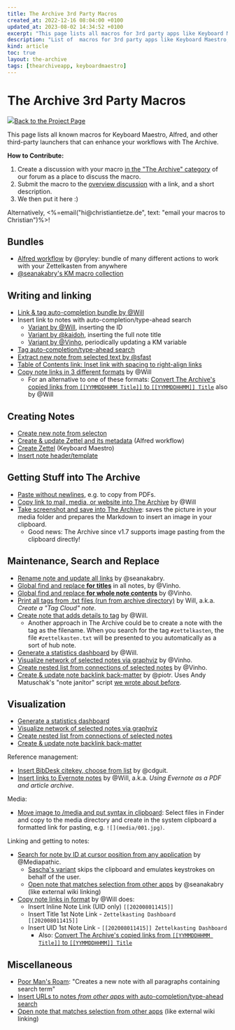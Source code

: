 ```yaml
---
title: The Archive 3rd Party Macros
created_at: 2022-12-16 08:04:00 +0100
updated_at: 2023-08-02 14:34:52 +0100
excerpt: "This page lists all macros for 3rd party apps like Keyboard Maestro, Alfred, and other launchers that can enhance your workflows with The Archive."
description: "List of  macros for 3rd party apps like Keyboard Maestro, Alfred, and other launchers that can enhance your workflows with The Archive."
kind: article
toc: true
layout: the-archive
tags: [thearchiveapp, keyboardmaestro]
---
```


# The Archive 3rd Party Macros

<a href="/the-archive/" class="back--link"><img src="/the-archive/img/appicon-sm.png" class="back--image" /><span class="back--text">Back to the Project Page</span></a>

This page lists all known macros for Keyboard Maestro, Alfred, and other third-party launchers that can enhance your workflows with The Archive.

<aside class="note">
  <p><b>How to Contribute:</b></p>
  <ol>
    <li>Create a discussion with your macro <a href="https://forum.zettelkasten.de/categories/the-archive">in the &quot;The Archive&quot; category</a> of our forum as a place to discuss the macro.</li>
    <li>Submit the macro to the <a href="https://forum.zettelkasten.de/discussion/213/the-archive-keyboard-maestro-alfred-macros/p1">overview discussion</a> with a link, and a short description.</li>
    <li>We then put it here :)</li>
  </ol>
  <p>Alternatively, <%=email("hi@christiantietze.de", text: "email your macros to  Christian")%>!</p>
</aside>


## Bundles

- [Alfred workflow](https://forum.zettelkasten.de/discussion/comment/6715/#Comment_6715) by @pryley: bundle of many different actions to work with your Zettelkasten from anywhere
- [@seanakabry's KM macro collection](https://github.com/seanakabry/zk-tools)

## Writing and linking

- [Link & tag auto-completion bundle by @Will](https://forum.zettelkasten.de/discussion/comment/2444/#Comment_2444 "Automatic completion when adding a link or a tag to zettel.")
- Insert link to notes with auto-completion/type-ahead search
    - [Variant by @Will](https://forum.zettelkasten.de/discussion/comment/2516/#Comment_2516 "Quick insertion of links to other Zettels with type-ahead search (using Keyboard Maestro)"), inserting the ID
    - [Variant by @kaidoh](https://forum.zettelkasten.de/discussion/176/quick-insertion-of-links-to-other-zettels-with-type-ahead-search-using-keyboard-maestro), inserting the full note title
    - [Variant by @Vinho](https://forum.zettelkasten.de/discussion/comment/10245/#Comment_10245), periodically updating a KM variable
- [Tag auto-completion/type-ahead search](https://forum.zettelkasten.de/discussion/179/quick-insertion-of-tags-with-type-ahead-search-using-keyboard-maestro)
- [Extract new note from selected text by @sfast](https://forum.zettelkasten.de/discussion/comment/13329/#Comment_13329)
- [Table of Contents link: Inset link with spacing to right-align links](https://forum.zettelkasten.de/discussion/comment/2297/#Comment_2297 "Inset Note Link with 80 spacing")
- [Copy note links in 3 different formats](https://forum.zettelkasten.de/discussion/comment/7530/#Comment_7530 "Note Linking Trifecta") by @Will
    - For an alternative to one of these formats: [Convert The Archive's copied links from `[[YYMMDDHHMM Title]]` to `[[YYMMDDHHMM]] Title`](https://forum.zettelkasten.de/discussion/comment/2132/#Comment_2132) also by @Will


## Creating Notes

- [Create new note from selecton](http://forum.zettelkasten.de/discussion/902/km-macro-create-new-zettel-from-selection)
- [Create & update Zettel and its metadata](https://forum.zettelkasten.de/discussion/675/alfred-workflow-for-creating-new-zettels-including-metadata) (Alfred workflow)
- [Create Zettel](https://forum.zettelkasten.de/discussion/comment/6811/#Comment_6811) (Keyboard Maestro)
- [Insert note header/template](https://forum.zettelkasten.de/discussion/comment/10154/#Comment_10154)

## Getting Stuff into The Archive

- [Paste without newlines](https://forum.zettelkasten.de/discussion/comment/13212/#Comment_13212), e.g. to copy from PDFs.
- [Copy link to mail, media, or website into The Archive](https://forum.zettelkasten.de/discussion/2122/3-quick-ways-to-create-a-markdown-link-from-mail-safari-and-finder) by @Will
- [Take screenshot and save into The Archive](https://forum.zettelkasten.de/discussion/comment/11202/#Comment_11202): saves the picture in your media folder and prepares the Markdown to insert an image in your clipboard.
    - Good news: The Archive since v1.7 supports image pasting from the clipboard directly!

## Maintenance, Search and Replace

- [Rename note and update all links](https://forum.zettelkasten.de/discussion/1230/km-macro-rename-note-and-update-wikilinks-to-it/) by @seanakabry.
- [Global find and replace **for titles**](https://forum.zettelkasten.de/discussion/638/keyboard-maestro-macro-replacing-text-string-in-all-zettel-titles) in all notes, by @Vinho.
- [Global find and replace **for whole note contents**](https://forum.zettelkasten.de/discussion/641/keyboard-maestro-macro-replacing-text-string-in-all-zettels) by @Vinho.
- [Print all tags from .txt files (run from archive directory)](https://forum.zettelkasten.de/discussion/comment/2504/#Comment_2504 "Script to print all tags from .txt files (run from archive directory)") by Will, a.k.a. *Create a "Tag Cloud" note*.
- [Create note that adds details to tag](https://forum.zettelkasten.de/discussion/comment/7440/#Comment_7440) by @Will.
    - Another approach in The Archive could be to create a note with the tag as the filename. When you search for the tag `#zettelkasten`, the file `#zettelkasten.txt` will be presented to you automatically as a sort of hub note.
- [Generate a statistics dashboard](https://forum.zettelkasten.de/discussion/786/zettelkasten-statistics) by @Will.
- [Visualize network of selected notes via graphviz](https://forum.zettelkasten.de/discussion/670/visualising-links-between-zettels-with-keyboard-maestro-and-graphviz) by @Vinho.
- [Create nested list from connections of selected notes](https://forum.zettelkasten.de/discussion/630/feature-request-outliner-view-of-a-zettel-and-its-children) by @Vinho.
- [Create & update note backlink back-matter](https://forum.zettelkasten.de/discussion/comment/4413/#Comment_4413) by @piotr. Uses Andy Matuschak's "note janitor" script [we wrote about before](https://forum.zettelkasten.de/discussion/670/visualising-links-between-zettels-with-keyboard-maestro-and-graphviz).

## Visualization

- [Generate a statistics dashboard](https://forum.zettelkasten.de/discussion/786/zettelkasten-statistics)
- [Visualize network of selected notes via graphviz](https://forum.zettelkasten.de/discussion/670/visualising-links-between-zettels-with-keyboard-maestro-and-graphviz)
- [Create nested list from connections of selected notes](https://forum.zettelkasten.de/discussion/630/feature-request-outliner-view-of-a-zettel-and-its-children)
- [Create & update note backlink back-matter](https://forum.zettelkasten.de/discussion/comment/4413/#Comment_4413)


Reference management:

- [Insert BibDesk citekey, choose from list](https://forum.zettelkasten.de/discussion/comment/2533/#Comment_2533) by @cdguit.
- [Insert links to Evernote notes](https://forum.zettelkasten.de/discussion/417/using-evernote-as-a-pdf-and-article-archive "Quick insertion of links to Evernote notes.") by @Will, a.k.a. *Using Evernote as a PDF and article archive*.

Media:

- [Move image to /media and put syntax in clipboard](https://forum.zettelkasten.de/discussion/559/quickly-copy-files-images-to-media-folder-and-create-formatted-media-links-using-keyboard-maestro): Select files in Finder and copy to the media directory and create in the system clipboard a formatted link for pasting, e.g. `![](media/001.jpg)`.

Linking and getting to notes:

- [Search for note by ID at cursor position from any application](https://forum.zettelkasten.de/discussion/774/keyboard-maestro-macro-search-uid-in-thearchive-from-any-application/) by @Mediapathic.
    - [Sascha's variant](https://forum.zettelkasten.de/discussion/comment/14923/#Comment_14923) skips the clipboard and emulates keystrokes on behalf of the user.
    - [Open note that matches selection from other apps](https://forum.zettelkasten.de/discussion/1235/km-macro-open-a-file-outside-the-zettelkasten-identified-by-a-uid/) by @seanakabry (like external wiki linking)
- [Copy note links in format](https://forum.zettelkasten.de/discussion/comment/7530/#Comment_7530 "Note Linking Trivecta") by @Will does:
    - Insert Inline Note Link (UID only) `[[202008011415]]`
    - Insert Title 1st Note Link - `Zettelkasting Dashboard [[202008011415]]`
    - Insert UID 1st Note Link - `[[202008011415]] Zettelkasting Dashboard`
        - Also: [Convert The Archive's copied links from `[[YYMMDDHHMM Title]]` to `[[YYMMDDHHMM]] Title`](https://forum.zettelkasten.de/discussion/297/convert-the-archives-copied-links-from-yymmddhhmm-title-to-yymmddhhmm-title#latest "Convert The Archive's copied links from [[YYMMDDHHMM Title]] to [[YYMMDDHHMM]] Title")

## Miscellaneous

- [Poor Man's Roam](https://forum.zettelkasten.de/discussion/855/poor-mans-roam-style-contextual-backlinks-keyboard-maestro): "Creates a new note with all paragraphs containing search term"
- [Insert URLs to notes _from other apps_ with auto-completion/type-ahead search](https://forum.zettelkasten.de/discussion/191/quick-insertion-of-urls-to-notes-with-type-ahead-search-using-keyboard-maestro)
- [Open note that matches selection from other apps](https://forum.zettelkasten.de/discussion/1235/km-macro-open-a-file-outside-the-zettelkasten-identified-by-a-uid/) (like external wiki linking)

